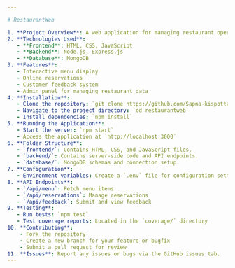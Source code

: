 ```yaml
---

# RestaurantWeb

1. **Project Overview**: A web application for managing restaurant operations, including menu display, reservations, and customer feedback.
2. **Technologies Used**:
   - **Frontend**: HTML, CSS, JavaScript
   - **Backend**: Node.js, Express.js
   - **Database**: MongoDB
3. **Features**:
   - Interactive menu display
   - Online reservations
   - Customer feedback system
   - Admin panel for managing restaurant data
4. **Installation**:
   - Clone the repository: `git clone https://github.com/Sapna-kispotta/Sapna-kispotta`
   - Navigate to the project directory: `cd restaurantweb`
   - Install dependencies: `npm install`
5. **Running the Application**:
   - Start the server: `npm start`
   - Access the application at `http://localhost:3000`
6. **Folder Structure**:
   - `frontend/`: Contains HTML, CSS, and JavaScript files.
   - `backend/`: Contains server-side code and API endpoints.
   - `database/`: MongoDB schemas and connection setup.
7. **Configuration**:
   - Environment variables: Create a `.env` file for configuration settings (e.g., database connection string).
8. **API Endpoints**:
   - `/api/menu`: Fetch menu items
   - `/api/reservations`: Manage reservations
   - `/api/feedback`: Submit and view feedback
9. **Testing**:
   - Run tests: `npm test`
   - Test coverage reports: Located in the `coverage/` directory
10. **Contributing**:
    - Fork the repository
    - Create a new branch for your feature or bugfix
    - Submit a pull request for review
11. **Issues**: Report any issues or bugs via the GitHub issues tab.
---
```

